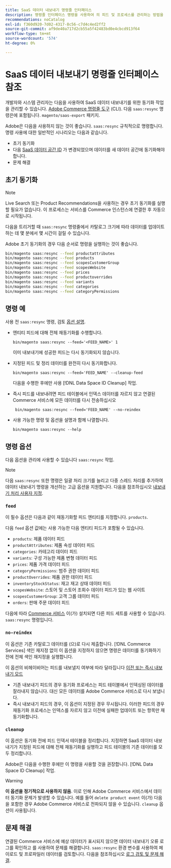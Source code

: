 ```yaml
---
title: SaaS 데이터 내보내기 명령줄 인터페이스
description: 명령줄 인터페이스 명령을 사용하여 의 피드 및 프로세스를 관리하는 방법을 알아봅니다. [!DNL data export extension] Adobe Commerce SaaS 서비스용
recommendations: noCatalog
exl-id: f360d920-7d02-4317-8c56-c7d4c4ed2ff2
source-git-commit: af9de40a717d2cb55a5f42483bd0e4cbcd913f64
workflow-type: tm+mt
source-wordcount: '574'
ht-degree: 0%

---
```


# SaaS 데이터 내보내기 명령줄 인터페이스 참조

개발자와 시스템 관리자는 다음을 사용하여 SaaS 데이터 내보내기를 위한 동기화 작업을 관리할 수 있습니다. [Adobe Commerce 명령줄 도구](https://experienceleague.adobe.com/en/docs/commerce-operations/configuration-guide/cli/config-cli) (CLI). 다음 `saas:resync` 명령은에 포함됩니다. `magento/saas-export` 패키지.

Adobe은 다음을 사용하지 않는 것이 좋습니다. `saas:resync` 규칙적으로 명령합니다. 명령 사용에 대한 일반적인 시나리오는 다음과 같습니다.

- 초기 동기화
- 다음 [SaaS 데이터 공간 ID](https://experienceleague.adobe.com/en/docs/commerce-admin/config/services/saas) 가 변경되었으며 데이터를 새 데이터 공간에 동기화해야 합니다.
- 문제 해결

## 초기 동기화

>[!NOTE]
>Live Search 또는 Product Recommendations을 사용하는 경우 초기 동기화를 실행할 필요가 없습니다. 이 프로세스는 서비스를 Commerce 인스턴스에 연결한 후 자동으로 시작됩니다.

다음을 트리거할 때 `saas:resync` 명령줄에서 카탈로그 크기에 따라 데이터를 업데이트하는 데 몇 분에서 몇 시간이 걸릴 수 있습니다.

Adobe 초기 동기화의 경우 다음 순서로 명령을 실행하는 것이 좋습니다.

```bash
bin/magento saas:resync --feed productattributes
bin/magento saas:resync --feed products
bin/magento saas:resync --feed scopesCustomerGroup
bin/magento saas:resync --feed scopesWebsite
bin/magento saas:resync --feed prices
bin/magento saas:resync --feed productoverrides
bin/magento saas:resync --feed variants
bin/magento saas:resync --feed categories
bin/magento saas:resync --feed categoryPermissions
```

## 명령 예

사용 전 `saas:resync` 명령, 검토 [옵션 설명](#command-options).

- 엔티티 피드에 대해 전체 재동기화를 수행합니다.

  ```
  bin/magento saas:resync --feed='<FEED_NAME>' 1
  ```

  이미 내보내기에 성공한 피드는 다시 동기화되지 않습니다.

- 지정된 피드 및 정리 데이터를 완전히 다시 동기화합니다.

  ```
  bin/magento saas:resync --feed='FEED_NAME' --cleanup-feed
  ```

  다음을 수행한 후에만 사용 [!DNL Data Space ID Cleanup] 작업.

- 즉시 피드를 내보내려면 피드 테이블에서 인덱스 데이터를 자르지 않고 연결된 Commerce 서비스에 모든 데이터를 다시 전송하십시오

  ```
   bin/magento saas:resync --feed='FEED_NAME' --no-reindex
  ```

- 사용 가능한 명령 및 옵션을 설명과 함께 나열합니다.

  ```
  bin/magento saas:resync --help
  ```

## 명령 옵션

다음 옵션을 관리에 사용할 수 있습니다 `saas:resync` 작업.

>[!NOTE]
>
>다음 `saas:resync` 또한 명령은 일괄 처리 크기를 늘리고 다중 스레드 처리를 추가하여 데이터 내보내기 명령을 개선하는 고급 옵션을 지원합니다. 다음을 참조하십시오 [내보내기 처리 사용자 지정](customize-export-processing.md).

### `feed`

이 필수 옵션은 다음과 같이 재동기화할 피드 엔티티를 지정합니다. `products`.

다음 `feed` 옵션 값에는 사용 가능한 다음 엔티티 피드가 포함될 수 있습니다.

- `products`: 제품 데이터 피드
- `productAttributes`: 제품 속성 데이터 피드
- `categories`: 카테고리 데이터 피드
- `variants`: 구성 가능한 제품 변형 데이터 피드
- `prices`: 제품 가격 데이터 피드
- `categoryPermissions`: 범주 권한 데이터 피드
- `productOverrides`: 제품 권한 데이터 피드
- `inventoryStockStatus`: 재고 재고 상태 데이터 피드
- `scopesWebsite`: 스토어 및 스토어 조회수 데이터 피드가 있는 웹 사이트
- `scopesCustomerGroup`: 고객 그룹 데이터 피드
- `orders`: 판매 주문 데이터 피드

다음에 따라 [Commerce 서비스](../landing/saas.md) 이(가) 설치되면 다른 피드 세트를 사용할 수 있습니다. `saas:resync` 명령입니다.

### `no-reindex`

이 옵션은 기존 카탈로그 데이터를 (으)로 다시 제출합니다. [!DNL Commerce Services] 색인 재지정 없이 이 옵션을 지정하지 않으면 명령은 데이터를 동기화하기 전에 전체 색인 재지정을 실행합니다.

이 옵션의 비헤이비어는 피드를 내보낼지 여부에 따라 달라집니다 [이전 또는 즉시 내보내기 모드](data-synchronization.md#synchronization-modes)

- 기존 내보내기 피드의 경우 동기화 프로세스는 피드 테이블에서 인덱싱된 데이터를 잘라내지 않습니다. 대신 모든 데이터를 Adobe Commerce 서비스로 다시 보냅니다.
- 즉시 내보내기 피드의 경우, 이 옵션이 지정된 경우 무시됩니다. 이러한 피드의 경우 재동기화 프로세스는 인덱스를 자르지 않고 이전에 실패한 업데이트 또는 항목만 재동기화합니다.

### `cleanup`

이 옵션은 동기화 전에 피드 인덱서 테이블을 정리합니다. 지정하면 SaaS 데이터 내보내기가 지정된 피드에 대해 전체 재동기화를 실행하고 피드 테이블의 기존 데이터를 모두 정리합니다.

Adobe은 다음을 수행한 후에만 이 명령을 사용할 것을 권장합니다. [!DNL Data Space ID Cleanup] 작업.

>[!WARNING]
>
>**이 옵션을 정기적으로 사용하지 않음**. 이로 인해 Adobe Commerce 서비스에서 데이터 동기화 문제가 발생할 수 있습니다. 예를 들어 `delete product event` 이(가) 다음을 포함한 경우 Adobe Commerce 서비스로 전파되지 않을 수 있습니다. `cleanup` 옵션이 사용됩니다.

## 문제 해결

연결된 Commerce 서비스에 예상 데이터가 표시되지 않으면 데이터 내보내기 오류 로그를 확인하고 를 사용하여 문제를 해결합니다. `saas:resync` 환경 변수를 사용하여 페이로드 및 프로파일러 데이터를 검토합니다. 다음을 참조하십시오 [로그 검토 및 문제 해결](troubleshooting-logging.md).
